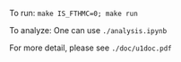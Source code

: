 To run:
`make IS_FTHMC=0; make run`

To analyze: One can use
`./analysis.ipynb`

For more detail, please see
`./doc/u1doc.pdf`